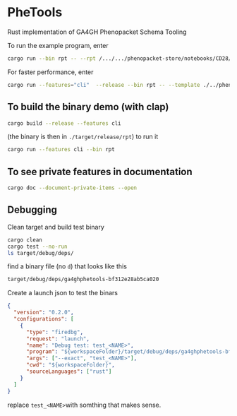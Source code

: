 # PheTools
Rust implementation of GA4GH Phenopacket Schema Tooling


To run the example program, enter
```bash
cargo run --bin rpt -- --rpt /.../.../phenopacket-store/notebooks/CD28/input/CD28_IMD123_individuals.xlsx --json /.../.../hp.json 
```
For faster performance, enter
```bash
cargo run --features="cli"  --release --bin rpt -- --template ./../phenopacket-store/notebooks/CD28/input/CD28_IMD123_individuals.xlsx --json ./../../data/hpo/hp.json 
```



## To build the binary demo (with clap)
```bash
cargo build --release --features cli
```
(the binary is then in ``./target/release/rpt``)
to run it
```bash
cargo run --features cli --bin rpt
```
## To see private features in documentation
```bash
cargo doc --document-private-items --open
```


## Debugging
Clean target and build test binary
```bash
cargo clean
cargo test --no-run
ls target/debug/deps/
````
find a binary file (no ``d``) that looks like this
```bash
target/debug/deps/ga4ghphetools-bf312e28ab5ca020 
```

Create a launch json to test the binars
```json
{
  "version": "0.2.0",
  "configurations": [
    {
      "type": "firedbg",
      "request": "launch",
      "name": "Debug test: test_<NAME>",
      "program": "${workspaceFolder}/target/debug/deps/ga4ghphetools-bf312e28ab5ca020",
      "args": ["--exact", "test_<NAME>"],
      "cwd": "${workspaceFolder}",
      "sourceLanguages": ["rust"]
    }
  ]
}
```
replace ``test_<NAME>``with somthing that makes sense.
